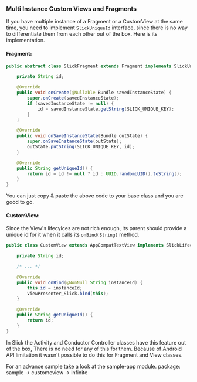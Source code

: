 ### Multi Instance Custom Views and Fragments

If you have multiple instance of a Fragment or a CustomView at the same time, you need to implement `SlickUniqueId`
interface, since there is no way to differentiate them from each other out of the box.
Here is its implementation.

#### Fragment:
```java
public abstract class SlickFragment extends Fragment implements SlickUniqueId {

    private String id;

    @Override
    public void onCreate(@Nullable Bundle savedInstanceState) {
        super.onCreate(savedInstanceState);
        if (savedInstanceState != null) {
            id = savedInstanceState.getString(SLICK_UNIQUE_KEY);
        }
    }

    @Override
    public void onSaveInstanceState(Bundle outState) {
        super.onSaveInstanceState(outState);
        outState.putString(SLICK_UNIQUE_KEY, id);
    }

    @Override
    public String getUniqueId() {
        return id = id != null ? id : UUID.randomUUID().toString();
    }
}
```
You can just copy & paste the above code to your base class and you are good to go.

#### CustomView:

Since the View's lifecylces are not rich enough, its parent should provide a unique id for it when it calls its `onBind(String)` method.
```java
public class CustomView extends AppCompatTextView implements SlickLifecycleListener, SlickUniqueId {

    private String id;

    /* ... */

    @Override
    public void onBind(@NonNull String instanceId) {
        this.id = instanceId;
        ViewPresenter_Slick.bind(this);
    }

    @Override
    public String getUniqueId() {
        return id;
    }
}
```
In Slick the Activity and Conductor Controller classes have this feature out of the box, There is no need for any of
this for them. Because of Android API limitation it wasn't possible to do this for Fragment and View classes.

For an advance sample take a look at the sample-app module. package: sample -> customeview -> infinite
